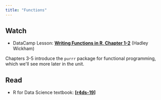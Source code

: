 ```yaml
---
title: "Functions"
---
```



## Watch

-  DataCamp Lesson:  **[Writing Functions in R, Chapter 1-2](https://www.datacamp.com/courses/writing-functions-in-r)** (Hadley Wickham)

Chapters 3-5 introduce the `purrr` package for functional programming, which we'll see more later in the unit.

## Read

 - R for Data Science textbook: **[[r4ds-19](http://r4ds.had.co.nz/functions.html)]**